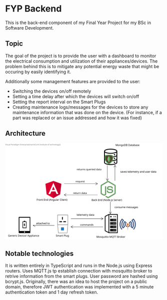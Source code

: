 # FYP Backend
This is the back-end component of my Final Year Project for my BSc in Software Development.

## Topic
The goal of the project is to provide the user with a dashboard to monitor the electrical consumption and utilization of their appliances/devices. The problem behind this is to mitigate any potential energy waste that might be occuring by easily identifying it.

Additionally some management features are provided to the user:
- Switching the devices on/off remotely
- Setting a time delay after which the devices will switch on/off
- Setting the report interval on the Smart Plugs
- Creating maintenance logs/messages for the devices to store any maintenance information that was done on the device. (For instance, if a part was replaced or an issue addressed and how it was fixed)

## Architecture
![Architecture Diagram](/public/images/ArchitecturePoster.svg)

## Notable technologies
It is written entirely in TypeScript and runs in the Node.js using Express routers. Uses MQTT.js tp establish connection with mosquitto broker to retrive information from the smart plugs. User password are hashed using bcrypt.js. Originally, there was an idea to host the project on a public domain, therefore JWT authentication was implemented with a 5 minute authentication token and 1 day refresh token.
